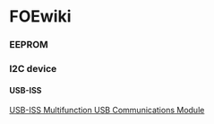 # FOEwiki
### EEPROM
### I2C device
#### USB-ISS
[USB-ISS  Multifunction USB Communications Module](https://www.robot-electronics.co.uk/htm/usb_iss_tech.htm)
